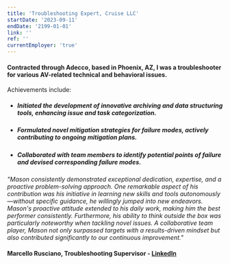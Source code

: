 ```yaml
---
title: 'Troubleshooting Expert, Cruise LLC'
startDate: '2023-09-11'
endDate: '2199-01-01'
link: ''
ref: ''
currentEmployer: 'true'
---
```


#### Contracted through Adecco, based in Phoenix, AZ, I was a troubleshooter for various AV-related technical and behavioral issues.

Achievements include:

 - ##### Initiated the development of innovative archiving and data structuring tools, enhancing issue and task categorization.
 - ##### Formulated novel mitigation strategies for failure modes, actively contributing to ongoing mitigation plans.
 - ##### Collaborated with team members to identify potential points of failure and devised corresponding failure modes.

 *"Mason consistently demonstrated exceptional dedication, expertise, and a proactive problem-solving approach. One remarkable aspect of his contribution was his initiative in learning new skills and tools autonomously—without specific guidance, he willingly jumped into new endeavors. Mason's proactive attitude extended to his daily work, making him the best performer consistently. Furthermore, his ability to think outside the box was particularly noteworthy when tackling novel issues. A collaborative team player, Mason not only surpassed targets with a results-driven mindset but also contributed significantly to our continuous improvement."*

#### Marcello Rusciano, Troubleshooting Supervisor - [LinkedIn](https://www.linkedin.com/in/marcello-rusciano-35786b162/)